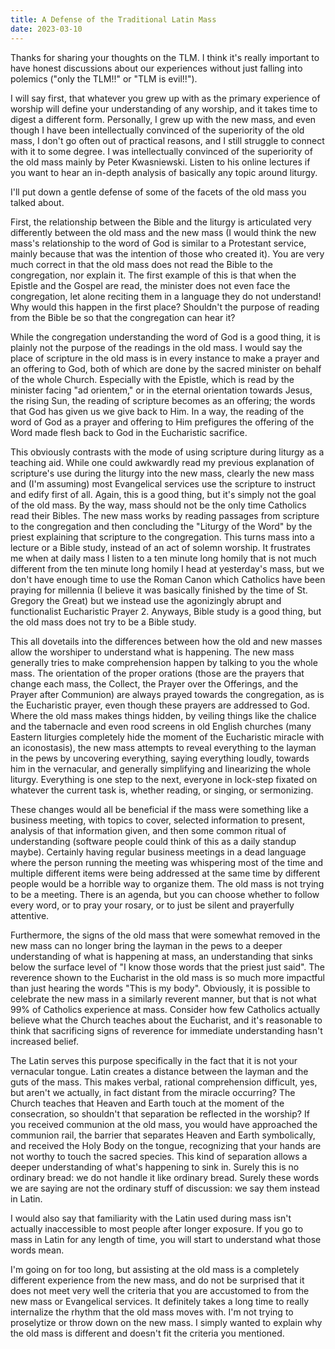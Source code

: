 ```yaml
---
title: A Defense of the Traditional Latin Mass
date: 2023-03-10
---
```


Thanks for sharing your thoughts on the TLM. I think it's really important to have honest discussions about our experiences without just falling into polemics ("only the TLM!!" or "TLM is evil!!").

I will say first, that whatever you grew up with as the primary experience of worship will define your understanding of any worship, and it takes time to digest a different form. Personally, I grew up with the new mass, and even though I have been intellectually convinced of the superiority of the old mass, I don't go often out of practical reasons, and I still struggle to connect with it to some degree. I was intellectually convinced of the superiority of the old mass mainly by Peter Kwasniewski. Listen to his online lectures if you want to hear an in-depth analysis of basically any topic around liturgy.

I'll put down a gentle defense of some of the facets of the old mass you talked about.

First, the relationship between the Bible and the liturgy is articulated very differently between the old mass and the new mass (I would think the new mass's relationship to the word of God is similar to a Protestant service, mainly because that was the intention of those who created it). You are very much correct in that the old mass does not read the Bible to the congregation, nor explain it. The first example of this is that when the Epistle and the Gospel are read, the minister does not even face the congregation, let alone reciting them in a language they do not understand! Why would this happen in the first place? Shouldn't the purpose of reading from the Bible be so that the congregation can hear it?

While the congregation understanding the word of God is a good thing, it is plainly not the purpose of the readings in the old mass. I would say the place of scripture in the old mass is in every instance to make a prayer and an offering to God, both of which are done by the sacred minister on behalf of the whole Church. Especially with the Epistle, which is read by the minister facing "ad orientem," or in the eternal orientation towards Jesus, the rising Sun, the reading of scripture becomes as an offering; the words that God has given us we give back to Him. In a way, the reading of the word of God as a prayer and offering to Him prefigures the offering of the Word made flesh back to God in the Eucharistic sacrifice.

This obviously contrasts with the mode of using scripture during liturgy as a teaching aid. While one could awkwardly read my previous explanation of scripture's use during the liturgy into the new mass, clearly the new mass and (I'm assuming) most Evangelical services use the scripture to instruct and edify first of all. Again, this is a good thing, but it's simply not the goal of the old mass. By the way, mass should not be the only time Catholics read their Bibles. The new mass works by reading passages from scripture to the congregation and then concluding the "Liturgy of the Word" by the priest explaining that scripture to the congregation. This turns mass into a lecture or a Bible study, instead of an act of solemn worship. It frustrates me when at daily mass I listen to a ten minute long homily that is not much different from the ten minute long homily I head at yesterday's mass, but we don't have enough time to use the Roman Canon which Catholics have been praying for millennia (I believe it was basically finished by the time of St. Gregory the Great) but we instead use the agonizingly abrupt and functionalist Eucharistic Prayer 2. Anyways, Bible study is a good thing, but the old mass does not try to be a Bible study.

This all dovetails into the differences between how the old and new masses allow the worshiper to understand what is happening. The new mass generally tries to make comprehension happen by talking to you the whole mass. The orientation of the proper orations (those are the prayers that change each mass, the Collect, the Prayer over the Offerings, and the Prayer after Communion) are always prayed towards the congregation, as is the Eucharistic prayer, even though these prayers are addressed to God. Where the old mass makes things hidden, by veiling things like the chalice and the tabernacle and even rood screens in old English churches (many Eastern liturgies completely hide the moment of the Eucharistic miracle with an iconostasis), the new mass attempts to reveal everything to the layman in the pews by uncovering everything, saying everything loudly, towards him in the vernacular, and generally simplifying and linearizing the whole liturgy. Everything is one step to the next, everyone in lock-step fixated on whatever the current task is, whether reading, or singing, or sermonizing.

These changes would all be beneficial if the mass were something like a business meeting, with topics to cover, selected information to present, analysis of that information given, and then some common ritual of understanding (software people could think of this as a daily standup maybe). Certainly having regular business meetings in a dead language where the person running the meeting was whispering most of the time and multiple different items were being addressed at the same time by different people would be a horrible way to organize them. The old mass is not trying to be a meeting. There is an agenda, but you can choose whether to follow every word, or to pray your rosary, or to just be silent and prayerfully attentive.

Furthermore, the signs of the old mass that were somewhat removed in the new mass can no longer bring the layman in the pews to a deeper understanding of what is happening at mass, an understanding that sinks below the surface level of "I know those words that the priest just said". The reverence shown to the Eucharist in the old mass is so much more impactful than just hearing the words "This is my body". Obviously, it is possible to celebrate the new mass in a similarly reverent manner, but that is not what 99% of Catholics experience at mass. Consider how few Catholics actually believe what the Church teaches about the Eucharist, and it's reasonable to think that sacrificing signs of reverence for immediate understanding hasn't increased belief.

The Latin serves this purpose specifically in the fact that it is not your vernacular tongue. Latin creates a distance between the layman and the guts of the mass. This makes verbal, rational comprehension difficult, yes, but aren't we actually, in fact distant from the miracle occurring? The Church teaches that Heaven and Earth touch at the moment of the consecration, so shouldn't that separation be reflected in the worship? If you received communion at the old mass, you would have approached the communion rail, the barrier that separates Heaven and Earth symbolically, and received the Holy Body on the tongue, recognizing that your hands are not worthy to touch the sacred species. This kind of separation allows a deeper understanding of what's happening to sink in. Surely this is no ordinary bread: we do not handle it like ordinary bread. Surely these words we are saying are not the ordinary stuff of discussion: we say them instead in Latin.

I would also say that familiarity with the Latin used during mass isn't actually inaccessible to most people after longer exposure. If you go to mass in Latin for any length of time, you will start to understand what those words mean.

I'm going on for too long, but assisting at the old mass is a completely different experience from the new mass, and do not be surprised that it does not meet very well the criteria that you are accustomed to from the new mass or Evangelical services. It definitely takes a long time to really internalize the rhythm that the old mass moves with. I'm not trying to proselytize or throw down on the new mass. I simply wanted to explain why the old mass is different and doesn't fit the criteria you mentioned.
